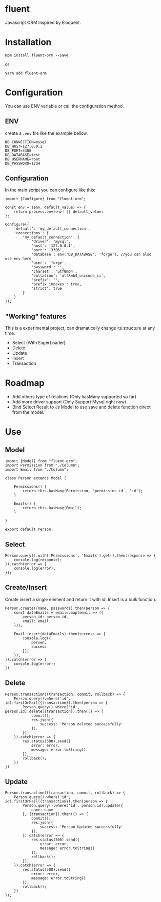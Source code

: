 # fluent
Javascript ORM Inspired by Eloquent.

# Installation

```
npm install fluent-orm --save
```

or

```
yarn add fluent-orm
```

# Configuration

You can use ENV variable or call the configuration method.

## ENV

create a `.env` file like the example bellow.
```
DB_CONNECTION=mysql
DB_HOST=127.0.0.1
DB_PORT=3306
DB_DATABASE=test
DB_USERNAME=root
DB_PASSWORD=1234
```

## Configuration

In the main script you can configure like this:
```
import {Configure} from "fluent-orm";

const env = (env, default_value) => {
    return process.env[env] || default_value;
};

Configure({
    'default': 'my_default_connection',
    'connections': {
        'my_default_connection': {
            'driver': 'mysql',
            'host': '127.0.0.1',
            'port': '3306',
            'database': env('DB_DATABASE', 'forge'), //you can also use env here
            'user': 'forge',
            'password': '',
            'charset': 'utf8mb4',
            'collation': 'utf8mb4_unicode_ci',
            'prefix': '',
            'prefix_indexes': true,
            'strict': true
        }
    }
});
```


## "Working" features
This is a experimental project, can dramatically change its structure at any time.

- Select (With EagerLoader)
- Delete
- Update
- Insert
- Transaction 

# Roadmap

- Add others type of relations (Only hasMany supported so far)
- Add more driver support (Only Support Mysql right now)
- Bind Select Result to Js Model to use save and delete function direct from the model.

# Use

## Model

```
import {Model} from "fluent-orm";
import Permission from "./Column";
import Email from "./Column";

class Person extends Model {

    Permissions() {
        return this.hasMany(Permission, 'permission_id', 'id');
    }

    Emails() {
        return this.hasMany(Email);
    }

}

export default Person;
```

## Select

```
Person.query().with('Permissions', 'Emails').get().then(response => {
    console.log(response);
}).catch(error => {
    console.log(error);
});
```

## Create/Insert

Create insert a single element and return it with id. Insert is a bulk function.

```
Person.create({name, password}).then(person => {
    const dataEmails = emails.map(email => ({
        person_id: person.id,
        email: email
    }));

    Email.insert(dataEmails).then(success => {
        console.log({
            person,
            success
        });
    });
}).catch(error => {
    console.log(error);
})
```

## Delete
```
Person.transaction((transaction, commit, rollback) => {
    Person.query().where('id', id).firstOrFail({transaction}).then(person => {
        Person.query().where('id', person.id).delete({transaction}).then(() => {
            commit();
            res.json({
                success: 'Person deleted successfully'
            });
        });
    }).catch(error => {
        res.status(500).send({
            error: error,
            message: error.toString()
        });
        rollback();
    })
})
```

## Update
```
Person.transaction((transaction, commit, rollback) => {
    Person.query().where('id', id).firstOrFail({transaction}).then(person => {
        Person.query().where('id', person.id).update({
            name: name
        }, {transaction}).then(() => {
            commit();
            res.json({
                success: 'Person Updated successfully'
            });
        }).catch(error => {
            res.status(500).send({
                error: error,
                message: error.toString()
            });
            rollback();
        });
    }).catch(error => {
        res.status(500).send({
            error: error,
            message: error.toString()
        });
        rollback();
    })
});
```
